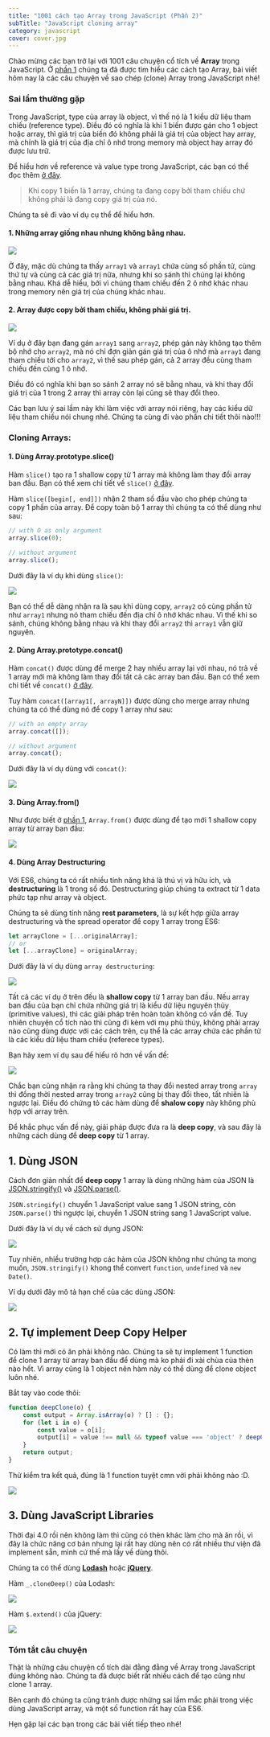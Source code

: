 ```yaml
---
title: "1001 cách tạo Array trong JavaScript (Phần 2)"
subTitle: "JavaScript cloning array"
category: javascript
cover: cover.jpg
---
```


Chào mừng các bạn trở lại với 1001 câu chuyện cổ tích về **Array** trong JavaScript. Ở [phần 1](https://duthaho.com/blogs/js-creating-array) chúng ta đã được tìm hiểu các cách tạo Array, bài viết hôm nay là các câu chuyện về sao chép (clone) Array trong JavaScript nhé!

### Sai lầm thường gặp
Trong JavaScript, type của array là object, vì thế nó là 1 kiểu dữ liệu tham chiếu (reference type). Điều đó có nghĩa là khi 1 biến được gán cho 1 object hoặc array, thì giá trị của biến đó không phải là giá trị của object hay array, mà chính là giá trị của địa chỉ ô nhớ trong memory mà object hay array đó được lưu trữ.

Để hiểu hơn về reference và value type trong JavaScript, các bạn có thể đọc thêm [ở đây](https://codeburst.io/explaining-value-vs-reference-in-javascript-647a975e12a0).

> Khi copy 1 biến là 1 array, chúng ta đang copy bởi tham chiếu chứ không phải là đang copy giá trị của nó.

Chúng ta sẽ đi vào ví dụ cụ thể để hiểu hơn.

#### **1. Những array giống nhau nhưng không bằng nhau.**

![](https://cdn-media-1.freecodecamp.org/images/brYlg3Dp3gVRqGqHGkMBR2XR7eLvWQK8xymc)

Ở đây, mặc dù chúng ta thấy `array1` và `array1` chứa cùng số phần tử, cùng thứ tự và cùng cả các giá trị nữa, nhưng khi so sánh thì chúng lại không bằng nhau. Khá dễ hiểu, bởi vì chúng tham chiếu đến 2 ô nhớ khác nhau trong memory nên giá trị của chúng khác nhau.

#### **2. Array được copy bởi tham chiếu, không phải giá trị.**

![](https://cdn-media-1.freecodecamp.org/images/PZF-lU5f4C-OWkNLeF-q4g9T2anP6k88PPr1)

Ví dụ ở đây bạn đang gán `array1` sang `array2`, phép gán này không tạo thêm bộ nhớ cho `array2`, mà nó chỉ đơn giản gán giá trị của ô nhớ mà `array1` đang tham chiếu tới cho `array2`, vì thế sau phép gán, cả 2 array đều cùng tham chiếu đến cùng 1 ô nhớ.

Điều đó có nghĩa khi bạn so sánh 2 array nó sẽ bằng nhau, và khi thay đổi giá trị của 1 trong 2 array thì array còn lại cũng sẽ thay đổi theo.

Các bạn lưu ý sai lầm này khi làm việc với array nói riêng, hay các kiểu dữ liệu tham chiếu nói chung nhé. Chúng ta cùng đi vào phần chi tiết thôi nào!!!

### Cloning Arrays:

#### **1. Dùng Array.prototype.slice()**

Hàm  `slice()`  tạo ra 1 shallow copy từ 1 array mà không làm thay đổi array ban đầu. Bạn có thể xem chi tiết về  `slice()`  [ở đây](https://developer.mozilla.org/en-US/docs/Web/JavaScript/Reference/Global_Objects/Array/slice).

Hàm `slice([begin[, end]])` nhận 2 tham số đầu vào cho phép chúng ta copy 1 phần của array. Để copy toàn bộ 1 array thì chúng ta có thể dùng như sau:

```js
// with O as only argument
array.slice(0);

// without argument
array.slice();
```

Dưới đây là ví dụ khi dùng `slice()`:

![](https://cdn-media-1.freecodecamp.org/images/-XUoysUS92IrVW9lYY6EkJHXv8vKw0yahdaW)

Bạn có thể dễ dàng nhận ra là sau khi dùng copy, `array2` có cùng phần tử như `array1` nhưng nó tham chiếu đến địa chỉ ô nhớ khác nhau. Vì thế khi so sánh, chúng không bằng nhau và khi thay đổi `array2` thì `array1` vẫn giữ nguyên.

#### **2. Dùng Array.prototype.concat()**

Hàm  `concat()`  được dùng để merge 2 hay nhiều array lại với nhau, nó trả về 1 array mới mà không làm thay đổi tất cả các array ban đầu. Bạn có thể xem chi tiết về `concat()`  [ở đây](https://developer.mozilla.org/en-US/docs/Web/JavaScript/Reference/Global_Objects/Array/concat).

Tuy hàm  `concat([array1[, arrayN]])`  được dùng cho merge array nhưng chúng ta có thể dùng nó để copy 1 array như sau:

```js
// with an empty array
array.concat([]);

// without argument
array.concat();
```

Dưới đây là ví dụ dùng với  `concat()`:

![](https://cdn-media-1.freecodecamp.org/images/OXjY30kwODk5622BQraHtZfHxN5d5gewTeZj)

#### 3. Dùng Array.from()

Như được biết ở [phần 1](https://duthaho.com/blogs/js-creating-array),  `Array.from()`  được dùng để tạo mới 1 shallow copy array từ array ban đầu:

![](https://cdn-media-1.freecodecamp.org/images/kS-1uaQbt9K6zFk4PZWfmnLXHADDnHaVqELf)

#### 4. Dùng Array Destructuring

Với ES6, chúng ta có rất nhiều tính năng khá là thú vị và hữu ích, và **destructuring** là 1 trong số đó. Destructuring giúp chúng ta extract từ 1 data phức tạp như array và object.

Chúng ta sẽ dùng tính năng  **rest parameters,**  là sự kết hợp giữa array destructuring và the spread operator để copy 1 array trong ES6:

```js
let arrayClone = [...originalArray];
// or
let [...arrayClone] = originalArray;
```

Dưới đây là ví dụ dùng `array destructuring`:

![](https://cdn-media-1.freecodecamp.org/images/aohdaDoLpdH1XJ8Thk5U4JE7u0g89qsaTUcI)

Tất cả các ví dụ ở trên đều là  ****__shallow copy__****  từ 1 array ban đầu. Nếu array ban đầu của bạn chỉ chứa những giá trị là kiểu dữ liệu nguyên thủy (primitive values), thì các giải pháp trên hoàn toàn không có vấn đề. Tuy nhiên chuyện cổ tích nào thì cũng đi kèm với mụ phù thủy, không phải array nào cũng dùng được với các cách trên, cụ thể là các array chứa các phần tử là các kiểu dữ liệu tham chiếu (referece types).

Bạn hãy xem ví dụ sau để hiểu rõ hơn về vấn đề:

![](https://www.freecodecamp.org/news/content/images/2019/06/image.png)

Chắc bạn cũng nhận ra rằng khi chúng ta thay đổi nested array trong `array` thì đồng thời nested array trong `array2` cũng bị thay đổi theo, tất nhiên là ngược lại. Điều đó chứng tỏ các hàm dùng để **shalow copy** này không phù hợp với array trên.

Để khắc phục vấn đề này, giải pháp được đưa ra là ****__deep copy__****, và sau đây là những cách dùng để **deep copy** từ 1 array.

## 1. Dùng JSON

Cách đơn giản nhất để **deep copy** 1 array là dùng những hàm của JSON là  [JSON.stringify()](https://developer.mozilla.org/en-US/docs/Web/JavaScript/Reference/Global_Objects/JSON/stringify)  và  [JSON.parse()](https://developer.mozilla.org/en-US/docs/Web/JavaScript/Reference/Global_Objects/JSON/parse).

`JSON.stringify()` chuyển 1 JavaScript value sang 1 JSON string, còn  `JSON.parse()`  thì ngược lại, chuyển 1 JSON string sang 1 JavaScript value.

Dưới đây là ví dụ về cách sử dụng JSON:

![](https://www.freecodecamp.org/news/content/images/2019/06/image-1.png)

Tuy nhiên, nhiều trường hợp các hàm của JSON không như chúng ta mong muốn, `JSON.stringify()`  khong thể convert `function`, `undefined` và `new Date()`.

Ví dụ dưới đây mô tả hạn chế của các dùng JSON:

![](https://www.freecodecamp.org/news/content/images/2019/06/image-2.png)

## 2. Tự implement Deep Copy Helper

Có làm thì mới có ăn phải không nào. Chúng ta sẽ tự implement 1 function để clone 1 array từ array ban đầu để dùng mà ko phải đi xài chùa của thèn nào hết. Vì array cũng là 1 object nên hàm này có thể dùng để clone object luôn nhé.

Bắt tay vào code thôi:
```js
function deepClone(o) {
	const output = Array.isArray(o) ? [] : {};
	for (let i in o) {
		const value = o[i];
		output[i] = value !== null && typeof value === 'object' ? deepClone(value) : value;
	}
	return output;
}
```

Thử kiểm tra kết quả, đúng là 1 function tuyệt cmn vời phải không nào :D.

![](https://www.freecodecamp.org/news/content/images/2019/06/image-3.png)

## 3. Dùng JavaScript Libraries

Thời đại 4.0 rồi nên không làm thì cũng có thèn khác làm cho mà ăn rồi, vì đây là chức năng cơ bản nhưng lại rất hay dùng nên có rất nhiều thư viện đã implement sẵn, mình cứ thế mà lấy về dùng thôi.

Chúng ta có thể dùng  [****Lodash****](https://lodash.com/)  hoặc  [****jQuery****](https://jquery.com/).

Hàm `_.cloneDeep()`  của Lodash:

![](https://www.freecodecamp.org/news/content/images/2019/06/image-4.png)

Hàm  `$.extend()`  của jQuery:

![](https://www.freecodecamp.org/news/content/images/2019/06/image-5.png)

### Tóm tắt câu chuyện

Thật là những câu chuyện cổ tích dài đằng đẳng về Array trong JavaScript đúng không nào. Chúng ta đã được biết rất nhiều cách để tạo cũng như clone 1 array.

Bên cạnh đó chúng ta cũng tránh được những sai lầm mắc phải trong việc dùng JavaScript array, và một số function rất hay của ES6.

Hẹn gặp lại các bạn trong các bài viết tiếp theo nhé!
